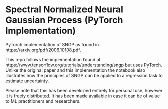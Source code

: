 # Spectral Normalized Neural Gaussian Process (PyTorch Implementation)
PyTorch implementation of SNGP as found in https://arxiv.org/pdf/2006.10108.pdf.

This repo follows the implementation found at https://www.tensorflow.org/tutorials/understanding/sngp but uses PyTorch. Unlike the original paper and this implementation the notebook also illustrates how the principles of SNGP can be applied to a regression task to estimate uncertainty.

Please note that this has been developed entirely for personal use, however it is freely distributed. It has been made available in case it can be of value to ML practitioners and researchers.

